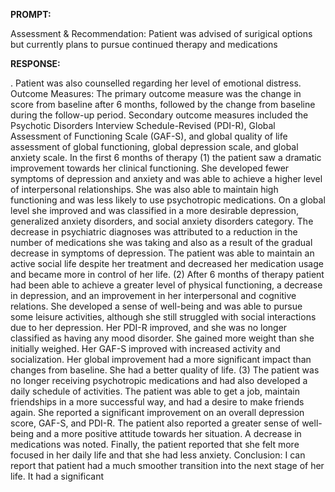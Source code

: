 **PROMPT:**

Assessment & Recommendation:  Patient was advised of surigical options but currently plans to pursue continued therapy and medications

**RESPONSE:**

 . Patient was also counselled regarding her level of emotional distress.  Outcome Measures: The primary outcome measure was the change in score from baseline after 6 months, followed by the change from baseline during the follow-up period. Secondary outcome measures included the Psychotic Disorders Interview Schedule-Revised (PDI-R), Global Assessment of Functioning Scale (GAF-S), and global quality of life assessment of global functioning, global depression scale, and global anxiety scale. In the first 6 months of therapy (1) the patient saw a dramatic improvement towards her clinical functioning. She developed fewer symptoms of depression and anxiety and was able to achieve a higher level of interpersonal relationships. She was also able to maintain high functioning and was less likely to use psychotropic medications. On a global level she improved and was classified in a more desirable depression, generalized anxiety disorders, and social anxiety disorders category. The decrease in psychiatric diagnoses was attributed to a reduction in the number of medications she was taking and also as a result of the gradual decrease in symptoms of depression. The patient was able to maintain an active social life despite her treatment and decreased her medication usage and became more in control of her life. (2) After 6 months of therapy patient had been able to achieve a greater level of physical functioning, a decrease in depression, and an improvement in her interpersonal and cognitive relations. She developed a sense of well-being and was able to pursue some leisure activities, although she still struggled with social interactions due to her depression. Her PDI-R improved, and she was no longer classified as having any mood disorder. She gained more weight than she initially weighed. Her GAF-S improved with increased activity and socialization. Her global improvement had a more significant impact than changes from baseline. She had a better quality of life. (3) The patient was no longer receiving psychotropic medications and had also developed a daily schedule of activities. The patient was able to get a job, maintain friendships in a more successful way, and had a desire to make friends again. She reported a significant improvement on an overall depression score, GAF-S, and PDI-R. The patient also reported a greater sense of well-being and a more positive attitude towards her situation. A decrease in medications was noted. Finally, the patient reported that she felt more focused in her daily life and that she had less anxiety.  Conclusion: I can report that patient had a much smoother transition into the next stage of her life. It had a significant